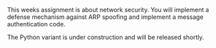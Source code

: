 This weeks assignment is about network security. You will implement a defense mechanism against ARP spoofing and implement a message authentication code.

The Python variant is under construction and will be released shortly.
